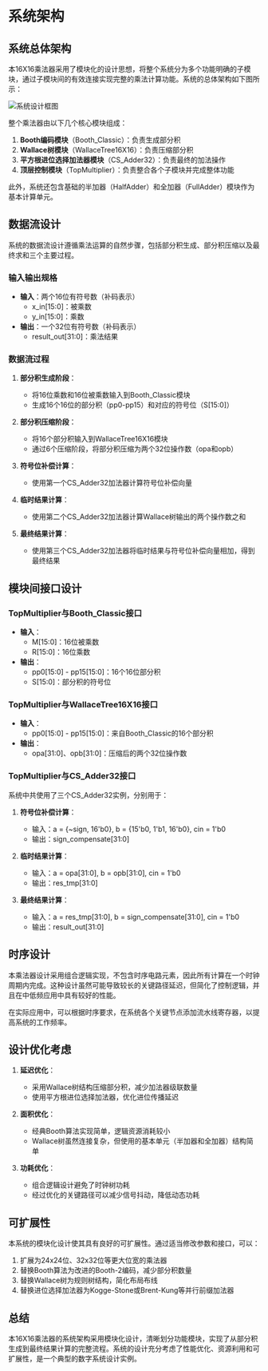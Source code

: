 # 系统架构

## 系统总体架构

本16X16乘法器采用了模块化的设计思想，将整个系统分为多个功能明确的子模块，通过子模块间的有效连接实现完整的乘法计算功能。系统的总体架构如下图所示：

![系统设计框图](.././readme_pic/systemdesign.png)

整个乘法器由以下几个核心模块组成：

1. **Booth编码模块**（Booth_Classic）：负责生成部分积
2. **Wallace树模块**（WallaceTree16X16）：负责压缩部分积
3. **平方根进位选择加法器模块**（CS_Adder32）：负责最终的加法操作
4. **顶层控制模块**（TopMultiplier）：负责整合各个子模块并完成整体功能

此外，系统还包含基础的半加器（HalfAdder）和全加器（FullAdder）模块作为基本计算单元。

## 数据流设计

系统的数据流设计遵循乘法运算的自然步骤，包括部分积生成、部分积压缩以及最终求和三个主要过程。

### 输入输出规格

- **输入**：两个16位有符号数（补码表示）
  - x_in[15:0]：被乘数
  - y_in[15:0]：乘数
- **输出**：一个32位有符号数（补码表示）
  - result_out[31:0]：乘法结果

### 数据流过程

1. **部分积生成阶段**：
   - 将16位乘数和16位被乘数输入到Booth_Classic模块
   - 生成16个16位的部分积（pp0-pp15）和对应的符号位（S[15:0]）

2. **部分积压缩阶段**：
   - 将16个部分积输入到WallaceTree16X16模块
   - 通过6个压缩阶段，将部分积压缩为两个32位操作数（opa和opb）

3. **符号位补偿计算**：
   - 使用第一个CS_Adder32加法器计算符号位补偿向量

4. **临时结果计算**：
   - 使用第二个CS_Adder32加法器计算Wallace树输出的两个操作数之和

5. **最终结果计算**：
   - 使用第三个CS_Adder32加法器将临时结果与符号位补偿向量相加，得到最终结果

## 模块间接口设计

### TopMultiplier与Booth_Classic接口

- **输入**：
  - M[15:0]：16位被乘数
  - R[15:0]：16位乘数
- **输出**：
  - pp0[15:0] - pp15[15:0]：16个16位部分积
  - S[15:0]：部分积的符号位

### TopMultiplier与WallaceTree16X16接口

- **输入**：
  - pp0[15:0] - pp15[15:0]：来自Booth_Classic的16个部分积
- **输出**：
  - opa[31:0]、opb[31:0]：压缩后的两个32位操作数

### TopMultiplier与CS_Adder32接口

系统中共使用了三个CS_Adder32实例，分别用于：

1. **符号位补偿计算**：
   - 输入：a = {~sign, 16'b0}, b = {15'b0, 1'b1, 16'b0}, cin = 1'b0
   - 输出：sign_compensate[31:0]

2. **临时结果计算**：
   - 输入：a = opa[31:0], b = opb[31:0], cin = 1'b0
   - 输出：res_tmp[31:0]

3. **最终结果计算**：
   - 输入：a = res_tmp[31:0], b = sign_compensate[31:0], cin = 1'b0
   - 输出：result_out[31:0]

## 时序设计

本乘法器设计采用组合逻辑实现，不包含时序电路元素，因此所有计算在一个时钟周期内完成。这种设计虽然可能导致较长的关键路径延迟，但简化了控制逻辑，并且在中低频应用中具有较好的性能。

在实际应用中，可以根据时序要求，在系统各个关键节点添加流水线寄存器，以提高系统的工作频率。

## 设计优化考虑

1. **延迟优化**：
   - 采用Wallace树结构压缩部分积，减少加法器级联数量
   - 使用平方根进位选择加法器，优化进位传播延迟

2. **面积优化**：
   - 经典Booth算法实现简单，逻辑资源消耗较小
   - Wallace树虽然连接复杂，但使用的基本单元（半加器和全加器）结构简单

3. **功耗优化**：
   - 组合逻辑设计避免了时钟树功耗
   - 经过优化的关键路径可以减少信号抖动，降低动态功耗

## 可扩展性

本系统的模块化设计使其具有良好的可扩展性。通过适当修改参数和接口，可以：

1. 扩展为24x24位、32x32位等更大位宽的乘法器
2. 替换Booth算法为改进的Booth-2编码，减少部分积数量
3. 替换Wallace树为规则树结构，简化布局布线
4. 替换进位选择加法器为Kogge-Stone或Brent-Kung等并行前缀加法器

## 总结

本16X16乘法器的系统架构采用模块化设计，清晰划分功能模块，实现了从部分积生成到最终结果计算的完整流程。系统的设计充分考虑了性能优化、资源利用和可扩展性，是一个典型的数字系统设计实例。 
